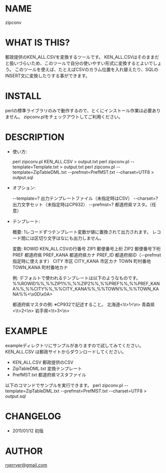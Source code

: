 
# NAME

zipconv

# WHAT IS THIS?

郵政提供のKEN_ALL.CSVを変換するツールです。
KEN_ALL.CSVはそのままだと扱いづらいため、このツールで自分の使いやすい形式に変換するとよいでしょう。
このツールを使えば、たとえばCSVのカラム位置を入れ替えたり、SQLのINSERT文に変換したりする事ができます。

# INSTALL

perlの標準ライブラリのみで動作するので、とくにインストール作業は必要ありません。
zipconv.plをチェックアウトしてご利用ください。

# DESCRIPTION

* 使い方:

    perl zipconv.pl KEN_ALL.CSV > output.txt
    perl zipconv.pl --template=Template.txt > output.txt
    perl zipconv.pl --template=ZipTableDML.txt --prefmst=PrefMST.txt --charset=UTF8 > output.sql

* オプション:

    --template=? 出力テンプレートファイル（未指定時はCSV）
    --charset=?  出力文字セット（未指定時はCP932）
    --prefmst=?  都道府県マスタ。（任意）

* テンプレート:

  概要:
    1レコードずつテンプレート変数が値に置換されて出力されます。
    レコード間には区切り文字はなにも出力しません。
  
  変数:
    ROWID     KEN_ALL.CSVの行番号
    ZIP1      郵便番号上桁
    ZIP2      郵便番号下桁
    PREF      都道府県
    PREF_KANA 都道府県カナ
    PREF_ID   都道府県ID（--prefmst指定時に使えます）
    CITY      市区
    CITY_KANA 市区カナ
    TOWN      町村番地
    TOWN_KANA 町村番地カナ

  例:
    デフォルトで使われるテンプレートは以下のようなものです。
    %%ROWID%%,%%ZIP1%%,%%ZIP2%%,%%PREF%%,%%PREF_KANA%%,%%CITY%%,%%CITY_KANA%%,%%TOWN%%,%%TOWN_KANA%%<\x0D\x0A>

  都道府県マスタの例:
    ※CP932で記述すること。
    北海道<\t>1<\n>
    青森県<\t>2<\n>
    岩手県<\t>3<\n>

# EXAMPLE

exampleディレクトリにサンプルがありますので試してみてください。
KEN_ALL.CSV は郵政サイトからダウンロードしてください。

* KEN_ALL.CSV 郵政提供のCSV
* ZipTableDML.txt 変換テンプレート
* PrefMST.txt 都道府県マスタファイル

以下のコマンドでサンプルを実行できます。
    perl zipconv.pl --template=ZipTableDML.txt --prefmst=PrefMST.txt --charset=UTF8 > output.sql

# CHANGELOG

* 2011/01/12 初版

# AUTHOR

ryerryer@gmail.com
